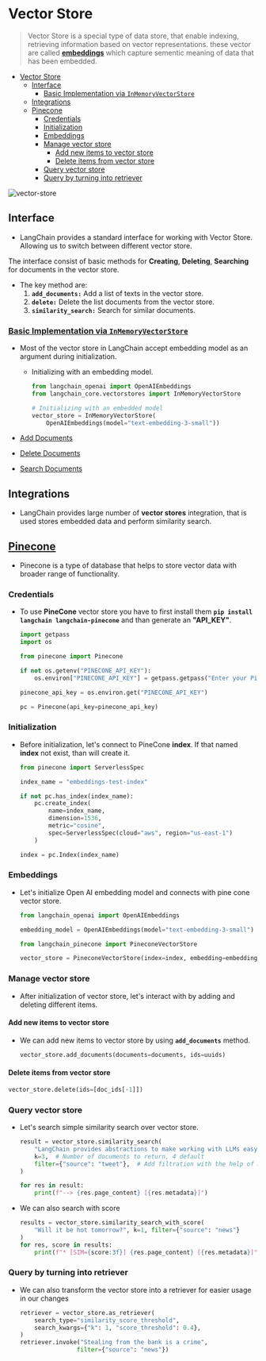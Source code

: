 # Vector Store

> Vector Store is a special type of data store, that enable indexing, retrieving information based on vector representations. these vector are called [**embeddings**](../11_embedding/embedding.md/#embedding) which capture sementic meaning of data that has been embedded.

- [Vector Store](#vector-store)
  - [Interface](#interface)
    - [Basic Implementation via `InMemoryVectorStore`](#basic-implementation-via-inmemoryvectorstore)
  - [Integrations](#integrations)
  - [Pinecone](#pinecone)
    - [Credentials](#credentials)
    - [Initialization](#initialization)
    - [Embeddings](#embeddings)
    - [Manage vector store](#manage-vector-store)
      - [Add new items to vector store](#add-new-items-to-vector-store)
      - [Delete items from vector store](#delete-items-from-vector-store)
    - [Query vector store](#query-vector-store)
    - [Query by turning into retriever](#query-by-turning-into-retriever)

![vector-store](https://python.langchain.com/assets/images/vectorstores-2540b4bc355b966c99b0f02cfdddb273.png)

## Interface

- LangChain provides a standard interface for working with Vector Store. Allowing us to switch between different vector store.

The interface consist of basic methods for **Creating**, **Deleting**, **Searching** for documents in the vector store.

- The key method are:
  1. **`add_documents:`** Add a list of texts in the vector store.
  2. **`delete:`** Delete the list documents from the vector store.
  3. **`similarity_search:`** Search for similar documents.

### [Basic Implementation via `InMemoryVectorStore`](./vector_store.ipynb/#basic-implementation-via-inmemoryvectorstore)

- Most of the vector store in LangChain accept embedding model as an argument during initialization.

  - Initializing with an embedding model.

    ```py
    from langchain_openai import OpenAIEmbeddings
    from langchain_core.vectorstores import InMemoryVectorStore
    
    # Initializing with an embedded model
    vector_store = InMemoryVectorStore(
        OpenAIEmbeddings(model="text-embedding-3-small"))
    ```

- [Add Documents](./vector_store.ipynb/#add-documents)
- [Delete Documents](./vector_store.ipynb/#delete)
- [Search Documents](./vector_store.ipynb/#search)

## Integrations

- LangChain provides large number of **vector stores** integration, that is used stores embedded data and perform similarity search.

## [Pinecone](vector_store.ipynb/#pinecone)

- Pinecone is a type of database that helps to store vector data with broader range of  functionality.

### Credentials

- To use **PineCone** vector store you have to first install them **`pip install langchain langchain-pinecone`** and than generate an **"API_KEY"**.

  ```py
  import getpass
  import os
  
  from pinecone import Pinecone
  
  if not os.getenv("PINECONE_API_KEY"):
      os.environ["PINECONE_API_KEY"] = getpass.getpass("Enter your Pinecone API key: ")
  
  pinecone_api_key = os.environ.get("PINECONE_API_KEY")
  
  pc = Pinecone(api_key=pinecone_api_key)
  ```

### Initialization

- Before initialization, let's connect to PineCone **index**. If that named **index** not exist, than will create it.

  ```py
  from pinecone import ServerlessSpec

  index_name = "embeddings-test-index"
  
  if not pc.has_index(index_name):
      pc.create_index(
          name=index_name,
          dimension=1536,
          metric="cosine",
          spec=ServerlessSpec(cloud="aws", region="us-east-1")
      )
  
  index = pc.Index(index_name)
  ```

### Embeddings

- Let's initialize Open AI embedding model and connects with pine cone vector store.

  ```py
  from langchain_openai import OpenAIEmbeddings

  embedding_model = OpenAIEmbeddings(model="text-embedding-3-small")
  ```

  ```py
  from langchain_pinecone import PineconeVectorStore

  vector_store = PineconeVectorStore(index=index, embedding=embedding_model)
  ```

### Manage vector store

- After initialization of vector store, let's interact with by adding and deleting different items.

#### Add new items to vector store

- We can add new items to vector store by using **`add_documents`** method.

  ```py
  vector_store.add_documents(documents=documents, ids=uuids)
  ```

#### Delete items from vector store

  ```py
  vector_store.delete(ids=[doc_ids[-1]])
  ```

### Query vector store

- Let's search simple similarity search over vector store.

  ```py
  result = vector_store.similarity_search(
      "LangChain provides abstractions to make working with LLMs easy",
      k=3,  # Number of documents to return, 4 default
      filter={"source": "tweet"},  # Add filtration with the help of metadata
  )
  
  for res in result:
      print(f"--> {res.page_content} [{res.metadata}]")
  ```

- We can also search with score

  ```py
  results = vector_store.similarity_search_with_score(
      "Will it be hot tomorrow?", k=1, filter={"source": "news"}
  )
  for res, score in results:
      print(f"* [SIM={score:3f}] {res.page_content} [{res.metadata}]")
  ```

### Query by turning into retriever

- We can also transform the vector store into a retriever for easier usage in our changes

  ```py
  retriever = vector_store.as_retriever(
      search_type="similarity_score_threshold",
      search_kwargs={"k": 1, "score_threshold": 0.4},
  )
  retriever.invoke("Stealing from the bank is a crime",
                  filter={"source": "news"})
  ```
